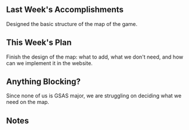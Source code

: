 ## Last Week's Accomplishments

Designed the basic structure of the map of the game.

## This Week's Plan

Finish the design of the map: what to add, what we don't need, and how can we implement it in the website.

## Anything Blocking?

Since none of us is GSAS major, we are struggling on deciding what we need on the map.

## Notes
>
